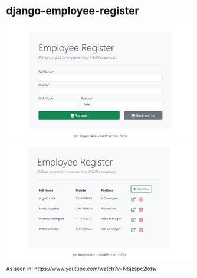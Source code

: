 # django-employee-register
<p align="center">
  <img src="employee_form01.png" />
  <img src="employee_list01.png" />
</p>
<p>As seen in: https://www.youtube.com/watch?v=N6jzspc2kds/</p>
